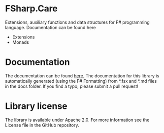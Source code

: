 # FSharp.Care

Extensions, auxiliary functions and data structures for F# programming language. Documentation can be found here

* Extensions 
* Monads

Documentation
=============

The documentation can be found [here.](http://csbiology.github.io/FSharp.Care)
The documentation for this library is automatically generated (using the F# Formatting) from *.fsx and *.md files in the docs folder. If you find a typo, please submit a pull request!


Library license
===============

The library is available under Apache 2.0. For more information see the License file in the GitHub repository.